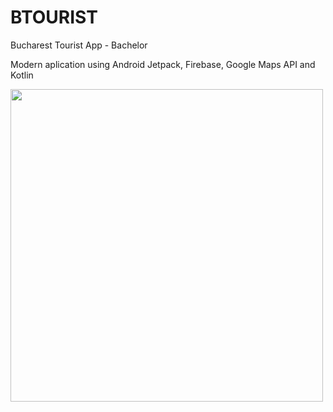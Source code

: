 # BTOURIST
Bucharest Tourist App - Bachelor

Modern aplication using Android Jetpack, Firebase, Google Maps API and Kotlin


<img src="(https://github.com/andreiseceleanu/BTOURIST/blob/master/btourist-login.png" width="500" height="500">
